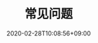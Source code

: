 ---
title: "常见问题"
date: 2020-02-28T10:08:56+09:00
description: 
draft: false
collapsible: true
weight: 25
---